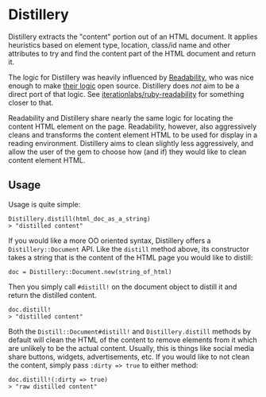 # Distillery

Distillery extracts the "content" portion out of an HTML document.  It applies heuristics based on element type, location, class/id name and other attributes to try and find the content part of the HTML document and return it.

The logic for Distillery was heavily influenced by [Readability](https://www.readability.com/), who was nice enough to make [their logic](http://code.google.com/p/arc90labs-readability/source/browse/trunk/js/readability.js) open source.  Distillery does *not* aim to be a direct port of that logic.  See [iterationlabs/ruby-readability](https://github.com/iterationlabs/ruby-readability) for something closer to that.

Readability and Distillery share nearly the same logic for locating the content HTML element on the page.  Readability, however, also aggressively cleans and transforms the content element HTML to be used for display in a reading environment.  Distillery aims to clean slightly less aggressively, and allow the user of the gem to choose how (and if) they would like to clean content element HTML.

## Usage

Usage is quite simple:

    Distillery.distill(html_doc_as_a_string)
    > "distilled content"

If you would like a more OO oriented syntax, Distillery offers a `Distillery::Document` API.  Like the `distill` method above, its constructor takes a string that is the content of the HTML page you would like to distill:

    doc = Distillery::Document.new(string_of_html)

Then you simply call `#distill!` on the document object to distill it and return the distilled content.

    doc.distill!
    > "distilled content"

Both the `Distill::Document#distill!` and `Distillery.distill` methods by default will clean the HTML of the content to remove elements from it which are unlikely to be the actual content.  Usually, this is things like social media share buttons, widgets, advertisements, etc.  If you would like to not clean the content, simply pass `:dirty => true` to either method:

    doc.distill!(:dirty => true)
    > "raw distilled content"